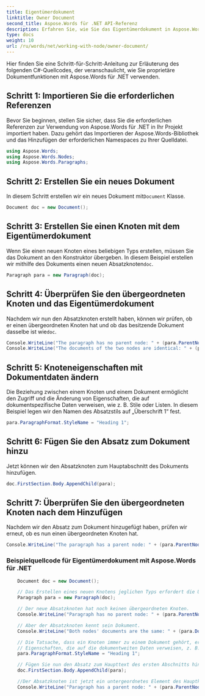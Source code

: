 ```yaml
---
title: Eigentümerdokument
linktitle: Owner Document
second_title: Aspose.Words für .NET API-Referenz
description: Erfahren Sie, wie Sie das Eigentümerdokument in Aspose.Words für .NET verwenden.
type: docs
weight: 10
url: /ru/words/net/working-with-node/owner-document/
---
```


Hier finden Sie eine Schritt-für-Schritt-Anleitung zur Erläuterung des folgenden C#-Quellcodes, der veranschaulicht, wie Sie proprietäre Dokumentfunktionen mit Aspose.Words für .NET verwenden.

## Schritt 1: Importieren Sie die erforderlichen Referenzen
Bevor Sie beginnen, stellen Sie sicher, dass Sie die erforderlichen Referenzen zur Verwendung von Aspose.Words für .NET in Ihr Projekt importiert haben. Dazu gehört das Importieren der Aspose.Words-Bibliothek und das Hinzufügen der erforderlichen Namespaces zu Ihrer Quelldatei.

```csharp
using Aspose.Words;
using Aspose.Words.Nodes;
using Aspose.Words.Paragraphs;
```

## Schritt 2: Erstellen Sie ein neues Dokument
 In diesem Schritt erstellen wir ein neues Dokument mit`Document` Klasse.

```csharp
Document doc = new Document();
```

## Schritt 3: Erstellen Sie einen Knoten mit dem Eigentümerdokument
 Wenn Sie einen neuen Knoten eines beliebigen Typs erstellen, müssen Sie das Dokument an den Konstruktor übergeben. In diesem Beispiel erstellen wir mithilfe des Dokuments einen neuen Absatzknoten`doc`.

```csharp
Paragraph para = new Paragraph(doc);
```

## Schritt 4: Überprüfen Sie den übergeordneten Knoten und das Eigentümerdokument
 Nachdem wir nun den Absatzknoten erstellt haben, können wir prüfen, ob er einen übergeordneten Knoten hat und ob das besitzende Dokument dasselbe ist wie`doc`.

```csharp
Console.WriteLine("The paragraph has no parent node: " + (para.ParentNode == null));
Console.WriteLine("The documents of the two nodes are identical: " + (para.Document == doc));
```

## Schritt 5: Knoteneigenschaften mit Dokumentdaten ändern
Die Beziehung zwischen einem Knoten und einem Dokument ermöglicht den Zugriff und die Änderung von Eigenschaften, die auf dokumentspezifische Daten verweisen, wie z. B. Stile oder Listen. In diesem Beispiel legen wir den Namen des Absatzstils auf „Überschrift 1“ fest.

```csharp
para.ParagraphFormat.StyleName = "Heading 1";
```

## Schritt 6: Fügen Sie den Absatz zum Dokument hinzu
Jetzt können wir den Absatzknoten zum Hauptabschnitt des Dokuments hinzufügen.

```csharp
doc.FirstSection.Body.AppendChild(para);
```

## Schritt 7: Überprüfen Sie den übergeordneten Knoten nach dem Hinzufügen
Nachdem wir den Absatz zum Dokument hinzugefügt haben, prüfen wir erneut, ob es nun einen übergeordneten Knoten hat.

```csharp
Console.WriteLine("The paragraph has a parent node: " + (para.ParentNode != null));
```

### Beispielquellcode für Eigentümerdokument mit Aspose.Words für .NET

```csharp
	Document doc = new Document();

	// Das Erstellen eines neuen Knotens jeglichen Typs erfordert die Übergabe eines Dokuments an den Konstruktor.
	Paragraph para = new Paragraph(doc);

	// Der neue Absatzknoten hat noch keinen übergeordneten Knoten.
	Console.WriteLine("Paragraph has no parent node: " + (para.ParentNode == null));

	// Aber der Absatzknoten kennt sein Dokument.
	Console.WriteLine("Both nodes' documents are the same: " + (para.Document == doc));

	// Die Tatsache, dass ein Knoten immer zu einem Dokument gehört, ermöglicht uns den Zugriff und die Änderung
	// Eigenschaften, die auf die dokumentweiten Daten verweisen, z. B. Stile oder Listen.
	para.ParagraphFormat.StyleName = "Heading 1";

	// Fügen Sie nun den Absatz zum Haupttext des ersten Abschnitts hinzu.
	doc.FirstSection.Body.AppendChild(para);

	//Der Absatzknoten ist jetzt ein untergeordnetes Element des Hauptknotens.
	Console.WriteLine("Paragraph has a parent node: " + (para.ParentNode != null));
            
```



